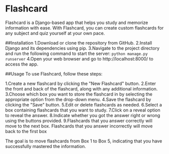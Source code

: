 # Flashcard
Flashcard is a Django-based app that helps you study and memorize information with ease. With Flashcard, you can create custom flashcards for any subject and quiz yourself at your own pace.

##Installation
1.Download or clone the repository from GitHub.
2.Install Django and its dependencies using pip.
3.Navigate to the project directory and run the following command to start the server:
`python manage.py runserver`
4.Open your web browser and go to http://localhost:8000/ to access the app.

##Usage
To use Flashcard, follow these steps:

1.Create a new flashcard by clicking the "New Flashcard" button.
2.Enter the front and back of the flashcard, along with any additional information.
3.Choose which box you want to store the flashcard in by selecting the appropriate option from the drop-down menu.
4.Save the flashcard by clicking the "Save" button.
5.Edit or delete flashcards as needed.
6.Select a box containing flashcards that you want to study.
7.Click on a reveal option to reveal the answer.
8.Indicate whether you got the answer right or wrong using the buttons provided.
9.Flashcards that you answer correctly will move to the next box. Flashcards that you answer incorrectly will move back to the first box


The goal is to move flashcards from Box 1 to Box 5, indicating that you have successfully mastered the information.
